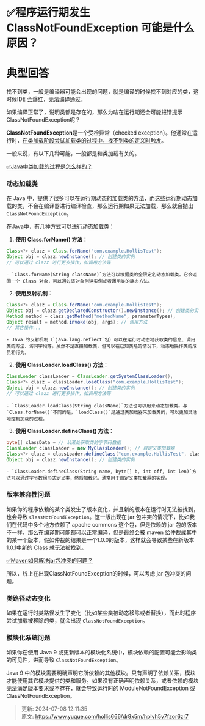 # ✅程序运行期发生ClassNotFoundException 可能是什么原因？

# 典型回答


找不到类，一般是编译器可能会出现的问题，就是编译的时候找不到对应的类，这时候IDE 会爆红，无法编译通过。



如果编译正常了，说明类都是存在的，那么为啥在运行期还会可能报错提示ClassNotFoundException呢？



**ClassNotFoundException**是一个受检异常（checked exception）。他通常在运行时，<u>在类加载阶段尝试加载类的过程中，找不到类的定义时触发</u>。



一般来说，有以下几种可能，一般都是和类加载有关的。



[✅Java中类加载的过程是怎么样的？](https://www.yuque.com/hollis666/dr9x5m/tuikxhaa2urq32ds)



### 动态加载类


在 Java 中，提供了很多可以在运行期动态的加载类的方法，而这些运行期动态加载的类，不会在编译器进行编译检查，那么运行期如果无法加载，那么就会抛出 `ClassNotFoundException`。



在Java中，有几种方式可以进行动态加载类：



1. **使用 Class.forName() 方法**：  


```java
Class<?> clazz = Class.forName("com.example.HollisTest");
Object obj = clazz.newInstance(); // 创建类的实例
// 可以通过 clazz 进行更多操作，如调用方法等
```

    - `Class.forName(String className)`方法可以根据类的全限定名动态加载类。它会返回一个 Class 对象，可以通过该对象创建实例或者调用类的静态方法。



2. **使用反射机制**：  


```java
Class<?> clazz = Class.forName("com.example.HollisTest");
Object obj = clazz.getDeclaredConstructor().newInstance(); // 创建类的实例
Method method = clazz.getMethod("methodName", parameterTypes);
Object result = method.invoke(obj, args); // 调用方法
// 其它操作...
```

    - Java 的反射机制（`java.lang.reflect`包）可以在运行时动态地获取类的信息、调用类的方法、访问字段等。虽然不是直接加载类，但可以在已知类名的情况下，动态地操作类的成员和行为。



2. **使用 ClassLoader.loadClass() 方法**：  


```java
ClassLoader classLoader = ClassLoader.getSystemClassLoader();
Class<?> clazz = classLoader.loadClass("com.example.HollisTest");
Object obj = clazz.newInstance(); // 创建类的实例
// 可以通过 clazz 进行更多操作，如调用方法等
```

    - `ClassLoader.loadClass(String className)`方法也可以用来动态加载类。与`Class.forName()`不同的是，`loadClass()`是通过类加载器来加载类的，可以更加灵活地控制加载的过程。



3. **使用 ClassLoader.defineClass() 方法**：  


```java
byte[] classData = // 从某处获取类的字节码数据
ClassLoader classLoader = new MyClassLoader(); // 自定义类加载器
Class<?> clazz = classLoader.defineClass("com.example.HollisTest", classData, 0, classData.length);
Object obj = clazz.newInstance(); // 创建类的实例
```

    - `ClassLoader.defineClass(String name, byte[] b, int off, int len)`方法可以通过字节数组形式定义类，然后加载它。通常用于自定义类加载器的实现。



### 版本兼容性问题


如果你的程序依赖的某个类发生了版本变化，并且新的版本在运行时无法被找到，也会导致 `ClassNotFoundException`。这一版出现在 jar 包冲突的情况下，比如我们在代码中多个地方依赖了 apache commons 这个包，但是依赖的 jar 包的版本不一样，那么在编译期可能都可以正常编译，但是最终会被 maven 给仲裁成其中的某一个版本，假如仲裁的结果是一个1.0.0的版本，这样就会导致某些在新版本1.0.1中新的 Class 就无法被找到。



[✅Maven如何解决jar包冲突的问题？](https://www.yuque.com/hollis666/dr9x5m/vkkiva)



所以，线上在出现ClassNotFoundException的时候，可以考虑 jar 包冲突的问题。



### 类路径动态变化


如果在运行时类路径发生了变化（比如某些类被动态移除或者替换），而此时程序尝试加载被移除的类，就会出现 `ClassNotFoundException`。



### 模块化系统问题
 如果你在使用 Java 9 或更新版本的模块化系统中，模块依赖的配置可能会影响类的可见性，进而导致 `ClassNotFoundException`。



Java 9 中的模块需要明确声明它所依赖的其他模块。只有声明了依赖关系，模块才能使用其它模块提供的类和服务。如果没有正确声明依赖关系，或者依赖的模块无法满足版本要求或不存在，就会导致运行时的 ModuleNotFoundException 或 ClassNotFoundException。





> 更新: 2024-07-08 12:11:35  
> 原文: <https://www.yuque.com/hollis666/dr9x5m/hplvh5v7fzor6zr7>